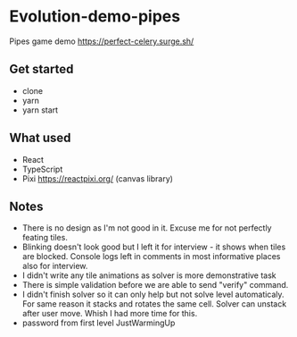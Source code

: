 # Evolution-demo-pipes

Pipes game demo
https://perfect-celery.surge.sh/

## Get started

- clone
- yarn
- yarn start

## What used

- React
- TypeScript
- Pixi https://reactpixi.org/ (canvas library)

## Notes

- There is no design as I'm not good in it. Excuse me for not perfectly feating tiles.
- Blinking doesn't look good but I left it for interview - it shows when tiles are blocked. Console logs left in comments in most informative places also for interview.
- I didn't write any tile animations as solver is more demonstrative task
- There is simple validation before we are able to send "verify" command.
- I didn't finish solver so it can only help but not solve level automaticaly. For same reason it stacks and rotates the same cell. Solver can unstack after user move. Whish I had more time for this.
- password from first level JustWarmingUp
